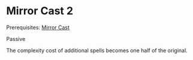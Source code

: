 # Mirror Cast 2

Prerequisites: [Mirror Cast](https://docs.google.com/document/d/1vI-IAbJokljZw4UKFW5vd6wz5fVYj52uFDCSoCZacHQ/edit#heading=h.7ej9i6ltq2jc)

Passive

The complexity cost of additional spells becomes one half of the original. 